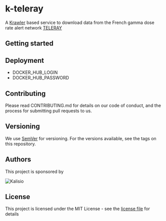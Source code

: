# k-teleray

A [Krawler](https://kalisio.github.io/krawler/) based service to download data from the French gamma dose rate alert network [TELERAY](http://teleray.irsn.fr/aide.htm)

## Getting started


## Deployment

- DOCKER_HUB_LOGIN
- DOCKER_HUB_PASSWORD

## Contributing

Please read CONTRIBUTING.md for details on our code of conduct, and the process for submitting pull requests to us.

## Versioning

We use [SemVer](https://semver.org/) for versioning. For the versions available, see the tags on this repository.

## Authors

This project is sponsored by 

![Kalisio](https://s3.eu-central-1.amazonaws.com/kalisioscope/kalisio/kalisio-logo-black-256x84.png)

## License

This project is licensed under the MIT License - see the [license file](./LICENCE) for details